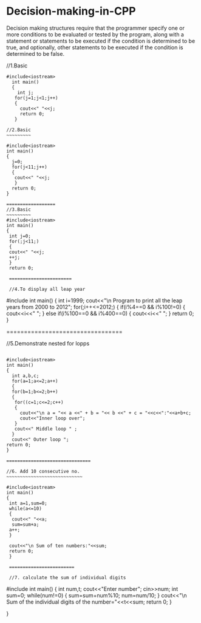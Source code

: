 # Decision-making-in-CPP
Decision making structures require that the programmer specify one or more conditions to be evaluated or tested by the program, along with a statement or statements to be executed if the condition is determined to be true, and optionally, other statements to be executed if the condition is determined to be false.

//1.Basic
~~~~~~~~~~~~~
#include<iostream>
  int main()
  {
    int j;
   for(j=1;j<1;j++)
   {
     cout<<" "<<j;
     return 0;
   }
                  
//2.Basic
~~~~~~~~~

#include<iostream>
int main()
{
  j=0;
  for(j<11;j++)
  {
   cout<<" "<<j;
   }
  return 0;
}

==================
//3.Basic
~~~~~~~~~
#include<iostream>
int main()
{
 int j=0;
 for(;j<11;)
 {
 cout<<" "<<j;
 ++j;
 }
 return 0;
 
 =======================
 
 //4.To display all leap year
 ~~~~~~~~~~~~~~~~~~~~~~~~~~~~
 
 #include<iostream>
  int main()
  {
   int i=1999;
   cout<<"\n Program to print all the leap years from 2000 to 2012";
  for(;i++<=2012;)
  {
    if(i%4==0 && i%100!=0)
        {
        cout<<i<<" ";
        }
    else if(i%100==0 && i%400==0)
        {
        cout<<i<<" ";
        }
     return 0;
   }
                  
 =================================
 
 //5.Demonstrate nested for lopps
 ~~~~~~~~~~~~~~~~~~~~~~~~~~~~~~~~~
 
 #include<iostream>
 int main()
 {
   int a,b,c;
   for(a=1;a<=2;a++)
   {
   for(b=1;b<=2;b++)
   {
    for((c=1;c<=2;c++)
    {
      cout<<"\n a = "<< a <<" + b = "<< b <<" + c = "<<c<<":"<<a+b+c;
      cout<<"Inner loop over";
    }
    cout<<" Middle loop " ;
   }
   cout<<" Outer loop ";
 return 0;
 }
 
 ===============================
 
 //6. Add 10 consecutive no.
 ~~~~~~~~~~~~~~~~~~~~~~~~~~~~
 
 #include<iostream>
 int main()
 {
  int a=1,sum=0;
  while(a<=10)
  {
   cout<<" "<<a;
   sum=sum+a;
  a++;
  }
  
  cout<<"\n Sum of ten numbers:"<<sum;
  return 0;
  }
  
  ========================
  
  //7. calculate the sum of individual digits
  ~~~~~~~~~~~~~~~~~~~~~~~~~~~~~~~~~~~~~~~~~~~~
  
  #include<iostream>
  int main()
  {
   int num,t;
   cout<<"Enter number";
   cin>>num;
   int sum=0;
   while(num!=0)
   {
    sum=sum+num%10;
    num=num/10;
    }
  cout<<"\n Sum of the individual digits of the number="<<t<<sum;
  return 0;
  }
    
        
 }
   
                
  
